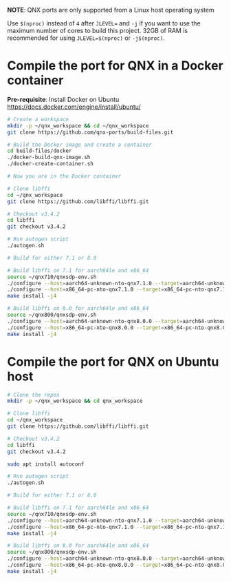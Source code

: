**NOTE**: QNX ports are only supported from a Linux host operating system

Use `$(nproc)` instead of `4` after `JLEVEL=` and `-j` if you want to use the maximum number of cores to build this project.
32GB of RAM is recommended for using `JLEVEL=$(nproc)` or `-j$(nproc)`.

# Compile the port for QNX in a Docker container

**Pre-requisite**: Install Docker on Ubuntu https://docs.docker.com/engine/install/ubuntu/
```bash
# Create a workspace
mkdir -p ~/qnx_workspace && cd ~/qnx_workspace
git clone https://github.com/qnx-ports/build-files.git

# Build the Docker image and create a container
cd build-files/docker
./docker-build-qnx-image.sh
./docker-create-container.sh

# Now you are in the Docker container

# Clone libffi
cd ~/qnx_workspace
git clone https://github.com/libffi/libffi.git

# Checkout v3.4.2
cd libffi
git checkout v3.4.2

# Run autogen script
./autogen.sh

# Build for either 7.1 or 8.0

# Build libffi on 7.1 for aarch64le and x86_64
source ~/qnx710/qnxsdp-env.sh
./configure --host=aarch64-unknown-nto-qnx7.1.0 --target=aarch64-unknown-nto-qnx7.1.0 --prefix=$QNX_TARGET/usr --exec-prefix=$QNX_TARGET/aarch64le/usr
./configure --host=x86_64-pc-nto-qnx7.1.0 --target=x86_64-pc-nto-qnx7.1.0 --prefix=$QNX_TARGET/usr --exec-prefix=$QNX_TARGET/x86_64/usr
make install -j4

# Build libffi on 8.0 for aarch64le and x86_64
source ~/qnx800/qnxsdp-env.sh
./configure --host=aarch64-unknown-nto-qnx8.0.0 --target=aarch64-unknown-nto-qnx8.0.0 --prefix=$QNX_TARGET/usr --exec-prefix=$QNX_TARGET/aarch64le/usr
./configure --host=x86_64-pc-nto-qnx8.0.0 --target=x86_64-pc-nto-qnx8.0.0 --prefix=$QNX_TARGET/usr --exec-prefix=$QNX_TARGET/x86_64/usr
make install -j4

```

# Compile the port for QNX on Ubuntu host
```bash
# Clone the repos
mkdir -p ~/qnx_workspace && cd qnx_workspace

# Clone libffi
cd ~/qnx_workspace
git clone https://github.com/libffi/libffi.git

# Checkout v3.4.2
cd libffi
git checkout v3.4.2

sudo apt install autoconf

# Run autogen script
./autogen.sh

# Build for either 7.1 or 8.0

# Build libffi on 7.1 for aarch64le and x86_64
source ~/qnx710/qnxsdp-env.sh
./configure --host=aarch64-unknown-nto-qnx7.1.0 --target=aarch64-unknown-nto-qnx7.1.0 --prefix=$QNX_TARGET/usr --exec-prefix=$QNX_TARGET/aarch64le/usr
./configure --host=x86_64-pc-nto-qnx7.1.0 --target=x86_64-pc-nto-qnx7.1.0 --prefix=$QNX_TARGET/usr --exec-prefix=$QNX_TARGET/x86_64/usr
make install -j4

# Build libffi on 8.0 for aarch64le and x86_64
source ~/qnx800/qnxsdp-env.sh
./configure --host=aarch64-unknown-nto-qnx8.0.0 --target=aarch64-unknown-nto-qnx8.0.0 --prefix=$QNX_TARGET/usr --exec-prefix=$QNX_TARGET/aarch64le/usr
./configure --host=x86_64-pc-nto-qnx8.0.0 --target=x86_64-pc-nto-qnx8.0.0 --prefix=$QNX_TARGET/usr --exec-prefix=$QNX_TARGET/x86_64/usr
make install -j4
```
